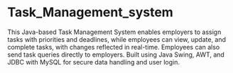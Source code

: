 # Task_Management_system
This Java-based Task Management System enables employers to assign tasks with priorities and deadlines, while employees can view, update, and complete tasks, with changes reflected in real-time. Employees can also send task queries directly to employers. Built using Java Swing, AWT, and JDBC with MySQL for secure data handling and user login.
